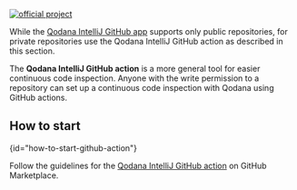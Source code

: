 [//]: # (title: Qodana IntelliJ GitHub Action)

[![official project](https://jb.gg/badges/official-flat-square.svg)](https://confluence.jetbrains.com/display/ALL/JetBrains+on+GitHub)

While the [Qodana IntelliJ GitHub app](qodana-intellij-github-application.md) supports only public repositories, for private repositories use the Qodana IntelliJ GitHub action as described in this section.

The **Qodana IntelliJ GitHub action** is a more general tool for easier continuous code inspection.
Anyone with the write permission to a repository can set up a continuous code inspection with Qodana using GitHub actions.

## How to start
{id="how-to-start-github-action"}

Follow the guidelines for the [Qodana IntelliJ GitHub action](https://github.com/marketplace/actions/qodana-code-inspection) on GitHub Marketplace.
